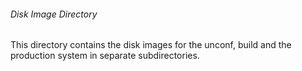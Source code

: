 ###### Disk Image Directory

This directory contains the disk images for the unconf, build and the production system in separate subdirectories.
